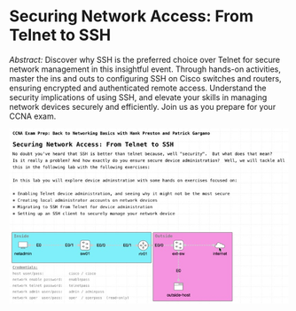 # Securing Network Access: From Telnet to SSH

*Abstract:* Discover why SSH is the preferred choice over Telnet for secure network management in this insightful event. Through hands-on activities, master the ins and outs to configuring SSH on Cisco switches and routers, ensuring encrypted and authenticated remote access. Understand the security implications of using SSH, and elevate your skills in managing network devices securely and efficiently. Join us as you prepare for your CCNA exam.

![](s2e4-ssh.jpg)